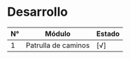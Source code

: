 # Desarrollo

| N° | Módulo              | Estado    |
|----|---------------------|-----------|
| 1  | Patrulla de caminos | [&#8730;] |

